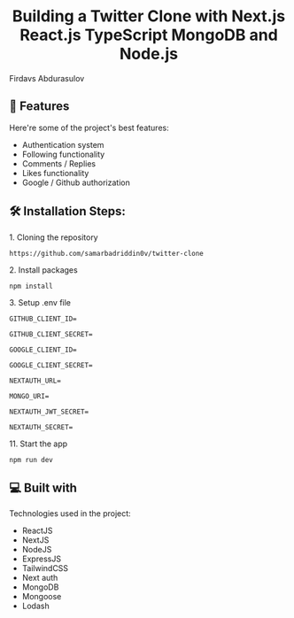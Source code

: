 <h1 align="center" id="title">Building a Twitter Clone with Next.js React.js TypeScript MongoDB and Node.js</h1>
Firdavs Abdurasulov
<h2>🧐 Features</h2>

Here're some of the project's best features:

*   Authentication system
*   Following functionality
*   Comments / Replies
*   Likes functionality
*   Google / Github authorization

<h2>🛠️ Installation Steps:</h2>

<p>1. Cloning the repository</p>

```
https://github.com/samarbadriddin0v/twitter-clone
```

<p>2. Install packages</p>

```
npm install
```

<p>3. Setup .env file</p>

```
GITHUB_CLIENT_ID=
```

```
GITHUB_CLIENT_SECRET=
```

```
GOOGLE_CLIENT_ID=
```

```
GOOGLE_CLIENT_SECRET=
```

```
NEXTAUTH_URL=
```

```
MONGO_URI=
```

```
NEXTAUTH_JWT_SECRET=
```

```
NEXTAUTH_SECRET=
```

<p>11. Start the app</p>

```
npm run dev
```

  
  
<h2>💻 Built with</h2>

Technologies used in the project:

*   ReactJS
*   NextJS
*   NodeJS
*   ExpressJS
*   TailwindCSS
*   Next auth
*   MongoDB
*   Mongoose
*   Lodash
